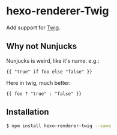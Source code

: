 # hexo-renderer-Twig

Add support for [Twig](https://github.com/justjohn/twig.js).

## Why not Nunjucks

Nunjucks is weird, like it's name. e.g.: 

```nunjucks
{{ "true" if foo else "false" }}
```

Here in twig, much better:

```twig
{{ foo ? "true" : "false" }}
```

## Installation

``` bash
$ npm install hexo-renderer-twig --save
```

[Twig]: https://github.com/justjohn/twig.js

